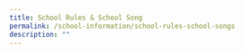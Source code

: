 ```yaml
---
title: School Rules & School Song
permalink: /school-information/school-rules-school-songs
description: ""
---
```

